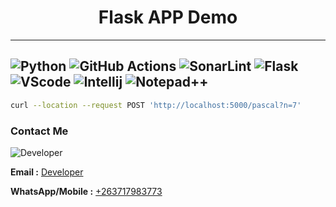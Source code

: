 <div style="text-align: center;">
 <h1>Flask APP Demo</h1>
</div>

---


![Python](https://img.shields.io/badge/python-3670A0?style=for-the-badge&logo=python&logoColor=ffdd54)  ![GitHub Actions](https://img.shields.io/badge/github%20actions-%232671E5.svg?style=for-the-badge&logo=githubactions&logoColor=white) ![SonarLint](https://img.shields.io/badge/SonarLint-CB2029?style=for-the-badge&logo=sonarlint&logoColor=white)
![Flask](https://img.shields.io/badge/flask-%23000.svg?style=for-the-badge&logo=flask&logoColor=white)  ![VScode](https://img.shields.io/badge/Visual_Studio_Code-0078D4?style=for-the-badge&logo=visual%20studio%20code&logoColor=white) ![Intellij](https://img.shields.io/badge/IntelliJ_IDEA-000000.svg?style=for-the-badge&logo=intellij-idea&logoColor=white) ![Notepad++](https://img.shields.io/badge/Notepad++-90E59A.svg?style=for-the-badge&logo=notepad%2B%2B&logoColor=black)
---

```bash
curl --location --request POST 'http://localhost:5000/pascal?n=7'
```

### Contact Me

![Developer](/img/developer_shape.png)

**Email :** [Developer](mailto:prince@developer.co.zw)

**WhatsApp/Mobile :** [+263717983773](tel:+263717983773)
